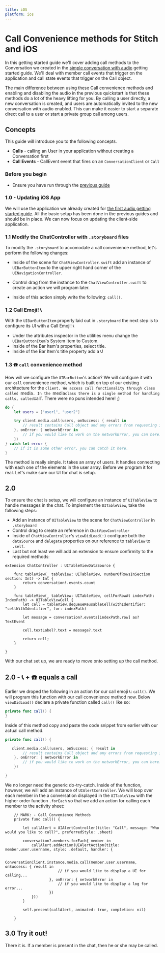 ```yaml
---
title: iOS
platform: ios
---
```


# Call Convenience methods for Stitch and iOS

In this getting started guide we'll cover adding call methods to the Conversation we created in the [simple conversation with audio](/stitch/in-app-voice/guides/1-enable-audio/ios) getting started guide. We'll deal with member call events that trigger on the application and call state events that trigger on the Call object.

The main difference between using these Call convenience methods and enabling and disabling the audio in the previous quickstart is that these methods do a lot of the heavy lifting for you. By calling a user directly, a new conversation is created, and users are automatically invited to the new conversation with audio enabled. This can make it easier to start a separate direct call to a user or start a private group call among users.

## Concepts

This guide will introduce you to the following concepts.

- **Calls** - calling an User in your application without creating a Conversation first
- **Call Events** - CallEvent event that fires on an `ConversationClient` or `Call`


### Before you begin
- Ensure you have run through the [previous guide](/stitch/in-app-voice/guides/1-enable-audio/ios) 

### 1.0 - Updating iOS App

We will use the application we already created for [the first audio getting started guide](/stitch/in-app-voice/guides/1-enable-audio/ios). All the basic setup has been done in the previous guides and should be in place. We can now focus on updating the client-side application.

### 1.1 Modify the ChatController with `.storyboard` files 
To modify the `.storyboard` to accomodate a call convenience method, let's perform the following changes: 

- Inside of the scene for `ChatViewController.swift` add an instance of `UIBarButtonItem` to the upper right hand corner of the `UINavigationController`. 

- Control drag from the instance to the `ChatViewController.swift` to create an action we will program later. 

- Inside of this action simply write the following: `call()`. 

### 1.2 Call Emoji! 📞

With the `UIBarButtonItem` properly laid out in `.storyboard` the next step is to configure its UI with a Call Emoji! 📞

- Under the attributes inspector in the utilities menu change the `UIBarButtonItem`'s System Item to Custom. 
- Inside of the Bar Item's properties, select title. 
- Inside of the Bar Item's title property add a 📞!

### 1.3 ☎️ `call` convenience method 

How will we configure the `UIBarButton`'s action? We will configure it with our `call` convenience method, which is built on top of our existing architecture for the `client. We access call functionality through class called `media`. In the `media` class there is a single method for handling calls, called `call`. There were no puns intended here! ;) 


```swift
do {
    let users = ["user1", "user2"]

    try client.media.call(users, onSuccess: { result in
        // result contains Call object and any errors from requesting invites for users
    }, onError: { networkError in
        // if you would like to work on the networkError, you can here.
    })
} catch let error {
    // if it is some other error, you can catch it here.
}
``` 

The method is really simple. It takes an array of users. It handles connecting with each one of the elements in the user array. Before we program it for real. Let's make sure our UI for chat is setup. 

## 2.0 

To ensure the chat is setup, we will configure an instance of `UITableView` to handle messages in the chat. To implement the `UITableView`, take the following steps: 

- Add an instance of `UITableView` to the scene for `ChatViewController` in `.storyboard`
- Control drag to create an reference in `ChatViewController`
- Inside of `ChatViewController`'s `viewDidLoad(:)` configure both the `dataSource` and `delegate` properties on our reference to `tableView` to `.self`. 
- Last but not least we will add an extension to ensure confirmity to the required methods:

```
extension ChatController : UITableViewDataSource {
    
    func tableView(_ tableView: UITableView, numberOfRowsInSection section: Int) -> Int {
        return conversation!.events.count
    }
    
    func tableView(_ tableView: UITableView, cellForRowAt indexPath: IndexPath) -> UITableViewCell {
        let cell = tableView.dequeueReusableCell(withIdentifier: "cellWithIdentifier", for: indexPath)
        
        let message = conversation?.events[indexPath.row] as? TextEvent
        
        cell.textLabel?.text = message?.text
        
        return cell;
    }

} 
``` 
With our chat set up, we are ready to move onto setting up the call method. 

## 2.0 -  📞 + ☎️ equals a call

Earlier we droped the following in an action for our call emoji 📞: `call()`. We will program this function with our call convenience method now. Below `viewDidLoad()` declare a private function called `call()` like so: 

```swift 
private func call() {
}
``` 

Inside of this method copy and paste the code snippet from earlier with our actual call method. 

```swift 
private func call() {

   client.media.call(users, onSuccess: { result in
        // result contains Call object and any errors from requesting invites for users
    }, onError: { networkError in
        // if you would like to work on the networkError, you can here.
    })

}
``` 
We no longer need the generic do-try-catch.  Inside of the function, however, we will add an instance of `UIAlertController`. We will loop over each member in the a conversation displayed in the `UITableView` with the higher order function `.forEach` so that we add an action for calling each member to the activity sheet:

```
    // MARK: - Call Convenience Methods
    private func call() {
        
        let callAlert = UIAlertController(title: "Call", message: "Who would you like to call?", preferredStyle: .sheet)
        
        conversation?.members.forEach{ member in
            callAlert.addAction(UIAlertAction(title: member.user.username, style: .default, handler: {
                
                    ConversationClient.instance.media.call(member.user.username, onSuccess: { result in
                        // if you would like to display a UI for calling...
                    }, onError: { networkError in
                        // if you would like to display a log for error...
                    })
            }))
        }
        
        self.present(callAlert, animated: true, completion: nil)

    }
```
## 3.0 Try it out!

There it is. If a member is present in the chat, then he or she may be called. 



